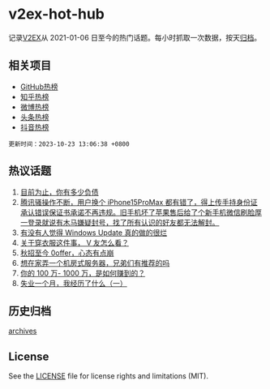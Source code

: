 # v2ex-hot-hub

 记录[V2EX](https://www.v2ex.com/)从 2021-01-06 日至今的热门话题。每小时抓取一次数据，按天[归档](archives)。
 
 ## 相关项目

- [GitHub热榜](https://github.com/snaildev/github-hot-hub)
- [知乎热榜](https://github.com/snaildev/zhihu-hot-hub)
- [微博热榜](https://github.com/snaildev/weibo-hot-hub)
- [头条热榜](https://github.com/snaildev/toutiao-hot-hub)
- [抖音热榜](https://github.com/snaildev/douyin-hot-hub)


 `更新时间：2023-10-23 13:06:38 +0800`

## 热议话题

1. [目前为止，你有多少负债](https://www.v2ex.com/t/984353)
1. [腾讯骚操作不断，用户换个 iPhone15ProMax 都有错了，得上传手持身份证承认错误保证书承诺不再违规。旧手机坏了苹果售后给了个新手机微信刷脸厚一登录就说有木马嫌疑封号，找了所有认识的好友都无法解封。](https://www.v2ex.com/t/984265)
1. [有没有人觉得 Windows Update 真的做的很烂](https://www.v2ex.com/t/984228)
1. [关于穿衣服这件事， V 友怎么看？](https://www.v2ex.com/t/984376)
1. [秋招至今 0offer，心态有点崩](https://www.v2ex.com/t/984226)
1. [想在家弄一个机房式服务器，兄弟们有推荐的吗](https://www.v2ex.com/t/984360)
1. [你的 100 万- 1000 万，是如何赚到的？](https://www.v2ex.com/t/984254)
1. [失业一个月，我经历了什么（一）](https://www.v2ex.com/t/984268)

## 历史归档

[archives](archives)

## License

See the [LICENSE](LICENSE) file for license rights and limitations (MIT).
